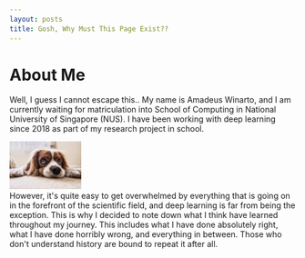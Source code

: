 ```yaml
---
layout: posts
title: Gosh, Why Must This Page Exist??
---
```

# About Me
Well, I guess I cannot escape this.. My name is Amadeus Winarto, and I am currently waiting for matriculation into School of Computing in National University of Singapore (NUS). I have been working with deep learning since 2018 as part of my research project in school.
<div style='float'>
<img src="../imgs/profile/dog.webp" width="25%" height="25%">
</div>
However, it's quite easy to get overwhelmed by everything that is going on in the forefront of the scientific field, and deep
learning is far from being the exception. This is why I decided to note down what I think have learned throughout my journey. This includes what I have done absolutely right, what I have done horribly wrong, and everything in between. Those who don't understand history are bound to repeat it after all.
